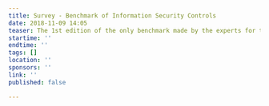 ```yaml
---
title: Survey - Benchmark of Information Security Controls
date: 2018-11-09 14:05
teaser: The 1st edition of the only benchmark made by the experts for the experts.
startime: ''
endtime: ''
tags: []
location: ''
sponsors: ''
link: ''
published: false

---
```

